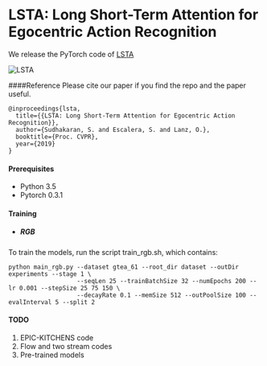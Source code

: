 # LSTA: Long Short-Term Attention for Egocentric Action Recognition


We release the PyTorch code of [LSTA](https://arxiv.org/pdf/1811.10698.pdf)

![LSTA](https://drive.google.com/uc?export=view&id=1gf9Ih_mK1xsd4ZVZvP7tsy4QJEkK1Dsz)


####Reference
Please cite our paper if you find the repo and the paper useful.
```
@inproceedings{lsta,
  title={{LSTA: Long Short-Term Attention for Egocentric Action Recognition}},
  author={Sudhakaran, S. and Escalera, S. and Lanz, O.},
  booktitle={Proc. CVPR},
  year={2019}
}
```

#### Prerequisites

* Python 3.5
* Pytorch 0.3.1


#### Training

* ##### RGB
To train the models, run the script train_rgb.sh, which contains:
````
python main_rgb.py --dataset gtea_61 --root_dir dataset --outDir experiments --stage 1 \
                   --seqLen 25 --trainBatchSize 32 --numEpochs 200 --lr 0.001 --stepSize 25 75 150 \
                   --decayRate 0.1 --memSize 512 --outPoolSize 100 --evalInterval 5 --split 2
````

#### TODO
1. EPIC-KITCHENS code
2. Flow and two stream codes
3. Pre-trained models



